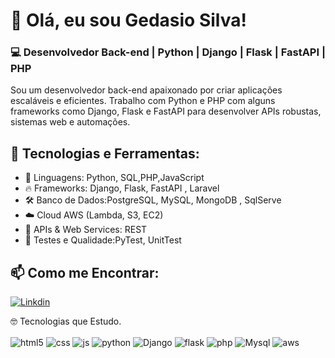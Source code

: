 # 👋 Olá, eu sou Gedasio Silva!

### 💻 Desenvolvedor Back-end | Python | Django | Flask | FastAPI | PHP

Sou um desenvolvedor back-end apaixonado por criar aplicações escaláveis e eficientes. Trabalho com Python e PHP com alguns frameworks como Django, Flask e FastAPI para desenvolver APIs robustas, sistemas web e automações.


## 🚀 Tecnologias e Ferramentas:
- 🐍 Linguagens: Python, SQL,PHP,JavaScript 
- 🔥 Frameworks: Django, Flask, FastAPI , Laravel 
- 🛠 Banco de Dados:PostgreSQL, MySQL, MongoDB , SqlServe 
- ☁️ Cloud AWS (Lambda, S3, EC2)
- 📡 APIs & Web Services: REST  
- 🔎 Testes e Qualidade:PyTest, UnitTest  


## 📫 Como me Encontrar:
[![Linkdin](https://img.shields.io/badge/LinkedIn-0077B5?style=for-the-badge&logo=linkedin&logoColor=white)](https://www.linkedin.com/in/gedasio-silva-205160189/)

🤓 Tecnologias que Estudo.

<div style="display: inline_block">
  <img align="center" alt="html5" src="https://img.shields.io/badge/HTML5-E34F26?style=for-the-badge&logo=html5&logoColor=white" />
  <img align="center" alt="css" src="https://img.shields.io/badge/CSS3-1572B6?style=for-the-badge&logo=css3&logoColor=white" />
  <img align="center" alt="js" src="https://img.shields.io/badge/JavaScript-F7DF1E?style=for-the-badge&logo=javascript&logoColor=black" />
  <img align="center" alt="python" src="https://img.shields.io/badge/Python-3776AB?style=for-the-badge&logo=python&logoColor=white" />
  <img align="center" alt="Django" src="https://img.shields.io/badge/Django-092E20?style=for-the-badge&logo=django&logoColor=white" />
  <img align="center" alt="flask" src="https://img.shields.io/badge/Flask-000000?style=for-the-badge&logo=flask&logoColor=white" />
  <img align="center" alt="php" src="https://img.shields.io/badge/PHP-777BB4?style=for-the-badge&logo=php&logoColor=white" />
  <img align="center" alt="Mysql" src="https://img.shields.io/badge/MySQL-00000F?style=for-the-badge&logo=mysql&logoColor=white" />
  <img align="center" alt="aws" src="https://img.shields.io/badge/Amazon_AWS-232F3E?style=for-the-badge&logo=amazon-aws&logoColor=white" />
</div><br/>

